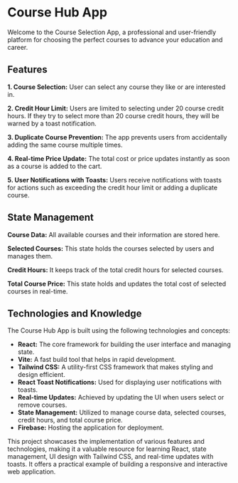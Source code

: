 # Course Hub App

Welcome to the Course Selection App, a professional and user-friendly platform for choosing the perfect courses to advance your education and career.

## Features

**1. Course Selection:**
User can select any course they like or are interested in.

**2. Credit Hour Limit:**
Users are limited to selecting under 20 course credit hours. If they try to select more than 20 course credit hours, they will be warned by a toast notification.

**3. Duplicate Course Prevention:**
The app prevents users from accidentally adding the same course multiple times.

**4. Real-time Price Update:**
The total cost or price updates instantly as soon as a course is added to the cart.

**5. User Notifications with Toasts:**
Users receive notifications with toasts for actions such as exceeding the credit hour limit or adding a duplicate course.

## State Management

**Course Data:**
All available courses and their information are stored here.

**Selected Courses:**
This state holds the courses selected by users and manages them.

**Credit Hours:**
It keeps track of the total credit hours for selected courses.

**Total Course Price:**
This state holds and updates the total cost of selected courses in real-time.

## Technologies and Knowledge

The Course Hub App is built using the following technologies and concepts:

- **React:** The core framework for building the user interface and managing state.
- **Vite:** A fast build tool that helps in rapid development.
- **Tailwind CSS:** A utility-first CSS framework that makes styling and design efficient.
- **React Toast Notifications:** Used for displaying user notifications with toasts.
- **Real-time Updates:** Achieved by updating the UI when users select or remove courses.
- **State Management:** Utilized to manage course data, selected courses, credit hours, and total course price.
- **Firebase:** Hosting the application for deployment.

This project showcases the implementation of various features and technologies, making it a valuable resource for learning React, state management, UI design with Tailwind CSS, and real-time updates with toasts. It offers a practical example of building a responsive and interactive web application.
